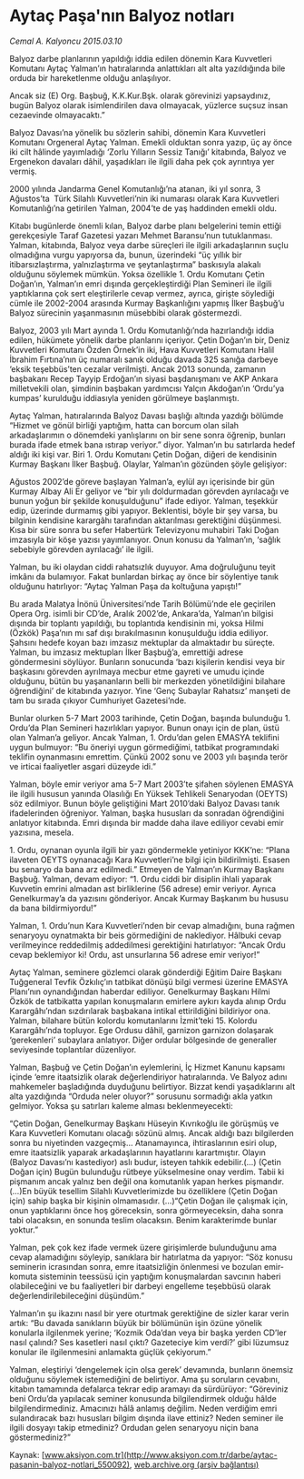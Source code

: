 # Aytaç Paşa'nın Balyoz notları

*Cemal A. Kalyoncu 2015.03.10*

<div class="pNewsDetailMainContent" itemprop="articleBody">
 <p>
  Balyoz darbe planlarının yapıldığı iddia edilen dönemin Kara Kuvvetleri Komutanı Aytaç Yalman’ın hatıralarında anlattıkları alt alta yazıldığında bile orduda bir hareketlenme olduğu anlaşılıyor.
 </p>
 <p>
  Ancak siz (E) Org. Başbuğ, K.K.Kur.Bşk. olarak görevinizi yapsaydınız, bugün Balyoz olarak isimlendirilen dava olmayacak, yüzlerce suçsuz insan cezaevinde olmayacaktı.”
 </p>
 <p>
  Balyoz Davası’na yönelik bu sözlerin sahibi, dönemin Kara Kuvvetleri Komutanı Orgeneral Aytaç Yalman. Emekli olduktan sonra yazıp, üç ay önce iki cilt hâlinde yayımladığı ‘Zorlu Yılların Sessiz Tanığı’ kitabında, Balyoz ve Ergenekon davaları dâhil, yaşadıkları ile ilgili daha pek çok ayrıntıya yer vermiş.
 </p>
 <p>
  2000 yılında Jandarma Genel Komutanlığı’na atanan, iki yıl sonra, 3 Ağustos’ta  Türk Silahlı Kuvvetleri’nin iki numarası olarak Kara Kuvvetleri Komutanlığı’na getirilen Yalman, 2004’te de yaş haddinden emekli oldu.
 </p>
 <p>
  Kitabı bugünlerde önemli kılan, Balyoz darbe planı belgelerini temin ettiği gerekçesiyle Taraf Gazetesi yazarı Mehmet Baransu’nun tutuklanması. Yalman, kitabında, Balyoz veya darbe süreçleri ile ilgili arkadaşlarının suçlu olmadığına vurgu yapıyorsa da, bunun, üzerindeki “üç yıllık bir itibarsızlaştırma, yalnızlaştırma ve şeytanlaştırma” baskısıyla alakalı olduğunu söylemek mümkün. Yoksa özellikle 1. Ordu Komutanı Çetin Doğan’ın, Yalman’ın emri dışında gerçekleştirdiği Plan Semineri ile ilgili yaptıklarına çok sert eleştirilerle cevap vermez, ayrıca, girişte söylediği cümle ile 2002-2004 arasında Kurmay Başkanlığını yapmış İlker Başbuğ’u Balyoz sürecinin yaşanmasının müsebbibi olarak göstermezdi.
 </p>
 <p>
  Balyoz, 2003 yılı Mart ayında 1. Ordu Komutanlığı’nda hazırlandığı iddia edilen, hükümete yönelik darbe planlarını içeriyor. Çetin Doğan’ın bir, Deniz Kuvvetleri Komutanı Özden Örnek’in iki, Hava Kuvvetleri Komutanı Halil İbrahim Fırtına’nın üç numaralı sanık olduğu davada 325 sanığa darbeye ‘eksik teşebbüs’ten cezalar verilmişti. Ancak 2013 sonunda, zamanın başbakanı Recep Tayyip Erdoğan’ın siyasi başdanışmanı ve AKP Ankara milletvekili olan, şimdinin başbakan yardımcısı Yalçın Akdoğan’ın ‘Ordu’ya kumpas’ kurulduğu iddiasıyla yeniden görülmeye başlanmıştı.
 </p>
 <p>
  Aytaç Yalman, hatıralarında Balyoz Davası başlığı altında yazdığı bölümde “Hizmet ve gönül birliği yaptığım, hatta can borcum olan silah arkadaşlarımın o dönemdeki yanlışlarını on bir sene sonra öğrenip, bunları burada ifade etmek bana ıstırap veriyor.” diyor. Yalman’ın bu satırlarda hedef aldığı iki kişi var. Biri 1. Ordu Komutanı Çetin Doğan, diğeri de kendisinin Kurmay Başkanı İlker Başbuğ. Olaylar, Yalman’ın gözünden şöyle gelişiyor:
 </p>
 <p>
  Ağustos 2002’de göreve başlayan Yalman’a, eylül ayı içerisinde bir gün Kurmay Albay Ali Er geliyor ve “bir yılı doldurmadan görevden ayrılacağı ve bunun yoğun bir şekilde konuşulduğunu” ifade ediyor. Yalman, teşekkür edip, üzerinde durmamış gibi yapıyor. Beklentisi, böyle bir şey varsa, bu bilginin kendisine karargâhı tarafından aktarılması gerektiğini düşünmesi. Kısa bir süre sonra bu sefer Habertürk Televizyonu muhabiri Taki Doğan imzasıyla bir köşe yazısı yayımlanıyor. Onun konusu da Yalman’ın, ‘sağlık sebebiyle görevden ayrılacağı’ ile ilgili.
 </p>
 <p>
  Yalman, bu iki olaydan ciddi rahatsızlık duyuyor. Ama doğruluğunu teyit imkânı da bulamıyor. Fakat bunlardan birkaç ay önce bir söylentiye tanık olduğunu hatırlıyor: “Aytaç Yalman Paşa da koltuğuna yapıştı!”
 </p>
 <p>
  Bu arada Malatya İnönü Üniversitesi’nde Tarih Bölümü’nde ele geçirilen Opera Org. isimli bir CD’de, Aralık 2002’de, Ankara’da, Yalman’ın bilgisi dışında bir toplantı yapıldığı, bu toplantıda kendisinin mi, yoksa Hilmi (Özkök) Paşa’nın mı saf dışı bırakılmasının konuşulduğu iddia ediliyor. Şahsını hedefe koyan bazı imzasız mektuplar da almaktadır bu süreçte. Yalman, bu imzasız mektupları İlker Başbuğ’a, emrettiği adrese göndermesini söylüyor. Bunların sonucunda ‘bazı kişilerin kendisi veya bir başkasını görevden ayrılmaya mecbur etme gayreti ve umudu içinde olduğunu, bütün bu yaşananların belli bir merkezden yönetildiğini bilahare öğrendiğini’ de kitabında yazıyor. Yine ‘Genç Subaylar Rahatsız’ manşeti de tam bu sırada çıkıyor Cumhuriyet Gazetesi’nde.
 </p>
 <p>
  Bunlar olurken 5-7 Mart 2003 tarihinde, Çetin Doğan, başında bulunduğu 1. Ordu’da Plan Semineri hazırlıkları yapıyor. Bunun onayı için de plan, üstü olan Yalman’a geliyor. Ancak Yalman, 1. Ordu’dan gelen EMASYA teklifini uygun bulmuyor: “Bu öneriyi uygun görmediğimi, tatbikat programındaki teklifin oynanmasını emrettim. Çünkü 2002 sonu ve 2003 yılı başında terör ve irticai faaliyetler asgari düzeyde idi.”
 </p>
 <p>
  Yalman, böyle emir veriyor ama 5-7 Mart 2003’te şifahen söylenen EMASYA ile ilgili hususun yanında Olasılığı En Yüksek Tehlikeli Senaryodan (OEYTS) söz edilmiyor. Bunun böyle geliştiğini Mart 2010’daki Balyoz Davası tanık ifadelerinden öğreniyor. Yalman, başka hususları da sonradan öğrendiğini anlatıyor kitabında. Emri dışında bir madde daha ilave ediliyor cevabi emir yazısına, mesela.
 </p>
 <p>
  1. Ordu, oynanan oyunla ilgili bir yazı göndermekle yetiniyor KKK’ne: “Plana ilaveten OEYTS oynanacağı Kara Kuvvetleri’ne bilgi için bildirilmişti. Esasen bu senaryo da bana arz edilmedi.” Etmeyen de Yalman’ın Kurmay Başkanı Başbuğ. Yalman, devam ediyor: “1. Ordu ciddi bir disiplin ihlali yaparak Kuvvetin emrini almadan ast birliklerine (56 adrese) emir veriyor. Ayrıca Genelkurmay’a da yazısını gönderiyor. Ancak Kurmay Başkanım bu hususu da bana bildirmiyordu!”
 </p>
 <p>
  Yalman, 1. Ordu’nun Kara Kuvvetleri’nden bir cevap almadığını, buna rağmen senaryoyu oynatmakta bir beis görmediğini de naklediyor. Hâlbuki cevap verilmeyince reddedilmiş addedilmesi gerektiğini hatırlatıyor: “Ancak Ordu cevap beklemiyor ki! Ordu, ast unsurlarına 56 adrese emir veriyor!”
 </p>
 <p>
  Aytaç Yalman, seminere gözlemci olarak gönderdiği Eğitim Daire Başkanı Tuğgeneral Tevfik Özkılıç’ın tatbikat dönüşü bilgi vermesi üzerine EMASYA Planı’nın oynandığından haberdar ediliyor. Genelkurmay Başkanı Hilmi Özkök de tatbikatta yapılan konuşmaların emirlere aykırı kayda alınıp Ordu Karargâhı’ndan sızdırılarak başbakana intikal ettirildiğini bildiriyor ona. Yalman, bilahare bütün kolordu komutanlarını İzmit’teki 15. Kolordu Karargâhı’nda topluyor. Ege Ordusu dâhil, garnizon garnizon dolaşarak ‘gerekenleri’ subaylara anlatıyor. Diğer ordular bölgesinde de generaller seviyesinde toplantılar düzenliyor.
 </p>
 <p>
  Yalman, Başbuğ ve Çetin Doğan’ın eylemlerini, İç Hizmet Kanunu kapsamı içinde ‘emre itaatsizlik olarak değerlendiriyor hatıralarında. Ve Balyoz adını mahkemeler başladığında duyduğunu belirtiyor. Bizzat kendi yaşadıklarını alt alta yazdığında “Orduda neler oluyor?” sorusunu sormadığı akla yatkın gelmiyor. Yoksa şu satırları kaleme alması beklenmeyecekti:
 </p>
 <p>
  “Çetin Doğan, Genelkurmay Başkanı Hüseyin Kıvrıkoğlu ile görüşmüş ve Kara Kuvvetleri Komutanı olacağı sözünü almış. Ancak aldığı bazı bilgilerden sonra bu niyetinden vazgeçmiş… Atanamayınca, ihtiraslarının esiri olup, emre itaatsizlik yaparak arkadaşlarının hayatlarını karartmıştır. Olayın (Balyoz Davası’nı kastediyor) aslı budur, isteyen tahkik edebilir.(…) (Çetin Doğan için) Bugün bulunduğu rütbeye yükselmesine onay verdim. Tabii ki pişmanım ancak yalnız ben değil ona komutanlık yapan herkes pişmandır. (…)En büyük tesellim Silahlı Kuvvetlerimizde bu özelliklere (Çetin Doğan için) sahip başka bir kişinin olmamasıdır. (…)“Çetin Doğan ile çalışmak için, onun yaptıklarını önce hoş göreceksin, sonra görmeyeceksin, daha sonra tabi olacaksın, en sonunda teslim olacaksın. Benim karakterimde bunlar yoktur.”
 </p>
 <p>
  Yalman, pek çok kez ifade vermek üzere girişimlerde bulunduğunu ama cevap alamadığını söyleyip, sanıklara bir hatırlatma da yapıyor: “Söz konusu seminerin icrasından sonra, emre itaatsizliğin önlenmesi ve bozulan emir-komuta sisteminin teessüsü için yaptığım konuşmalardan savcının haberi olabileceğini ve bu faaliyetleri bir darbeyi engelleme teşebbüsü olarak değerlendirilebileceğini düşündüm.”
 </p>
 <p>
  Yalman’ın şu ikazını nasıl bir yere oturtmak gerektiğine de sizler karar verin artık: “Bu davada sanıkların büyük bir bölümünün işin özüne yönelik konularla ilgilenmek yerine; ‘Kozmik Oda’dan veya bir başka yerden CD’ler nasıl çalındı? Ses kasetleri nasıl çıktı? Gazeteciye kim verdi?’ gibi lüzumsuz konular ile ilgilenmesini anlamakta güçlük çekiyorum.”
 </p>
 <p>
  Yalman, eleştiriyi ‘dengelemek için olsa gerek’ devamında, bunların önemsiz olduğunu söylemek istemediğini de belirtiyor. Ama şu soruların cevabını, kitabın tamamında defalarca tekrar edip aramayı da sürdürüyor: “Göreviniz beni Ordu’da yapılacak seminer konusunda bilgilendirmek olduğu hâlde bilgilendirmediniz. Amacınızı hâlâ anlamış değilim. Neden verdiğim emri sulandıracak bazı hususları bilgim dışında ilave ettiniz? Neden seminer ile ilgili dosyayı takip etmediniz? Ordudan gelen senaryoyu niçin bana göstermediniz?”
 </p>
</div>


Kaynak: [www.aksiyon.com.tr](http://www.aksiyon.com.tr/darbe/aytac-pasanin-balyoz-notlari_550092), [web.archive.org (arşiv bağlantısı)](http://web.archive.org/web/20150731151827/http://www.aksiyon.com.tr/darbe/aytac-pasanin-balyoz-notlari_550092)
